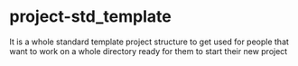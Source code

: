 # project-std_template
It is a whole standard template project structure to get used for people that want to work on a whole directory ready for them to start their new project
